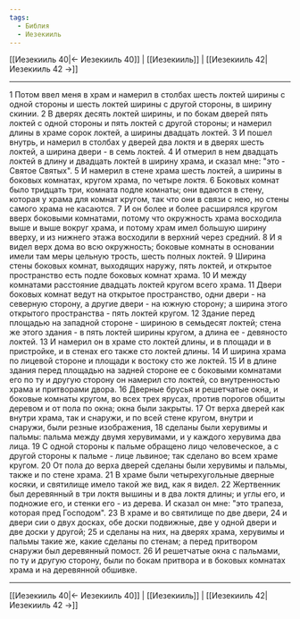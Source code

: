 ```yaml
---
tags:
  - Библия
  - Иезекииль
---
```

[[Иезекииль 40|← Иезекииль 40]] | [[Иезекииль]] | [[Иезекииль 42|Иезекииль 42 →]]

---
1 Потом ввел меня в храм и намерил в столбах шесть локтей ширины с одной стороны и шесть локтей ширины с другой стороны, в ширину скинии.
2 В дверях десять локтей ширины, и по бокам дверей пять локтей с одной стороны и пять локтей с другой стороны; и намерил длины в храме сорок локтей, а ширины двадцать локтей.
3 И пошел внутрь, и намерил в столбах у дверей два локтя и в дверях шесть локтей, а ширина двери - в семь локтей.
4 И отмерил в нем двадцать локтей в длину и двадцать локтей в ширину храма, и сказал мне: "это - Святое Святых".
5 И намерил в стене храма шесть локтей, а ширины в боковых комнатах, кругом храма, по четыре локтя.
6 Боковых комнат было тридцать три, комната подле комнаты; они вдаются в стену, которая у храма для комнат кругом, так что они в связи с нею, но стены самого храма не касаются.
7 И он более и более расширялся кругом вверх боковыми комнатами, потому что окружность храма восходила выше и выше вокруг храма, и потому храм имел большую ширину вверху, и из нижнего этажа восходили в верхний через средний.
8 И я видел верх дома во всю окружность; боковые комнаты в основании имели там меры цельную трость, шесть полных локтей.
9 Ширина стены боковых комнат, выходящих наружу, пять локтей, и открытое пространство есть подле боковых комнат храма.
10 И между комнатами расстояние двадцать локтей кругом всего храма.
11 Двери боковых комнат ведут на открытое пространство, одни двери - на северную сторону, а другие двери - на южную сторону; а ширина этого открытого пространства - пять локтей кругом.
12 Здание перед площадью на западной стороне - шириною в семьдесят локтей; стена же этого здания - в пять локтей ширины кругом, а длина ее - девяносто локтей.
13 И намерил он в храме сто локтей длины, и в площади и в пристройке, и в стенах его также сто локтей длины.
14 И ширина храма по лицевой стороне и площади к востоку сто же локтей.
15 И в длине здания перед площадью на задней стороне ее с боковыми комнатами его по ту и другую сторону он намерил сто локтей, со внутренностью храма и притворами двора.
16 Дверные брусья и решетчатые окна, и боковые комнаты кругом, во всех трех ярусах, против порогов обшиты деревом и от пола по окна; окна были закрыты.
17 От верха дверей как внутри храма, так и снаружи, и по всей стене кругом, внутри и снаружи, были резные изображения,
18 сделаны были херувимы и пальмы: пальма между двумя херувимами, и у каждого херувима два лица.
19 С одной стороны к пальме обращено лицо человеческое, а с другой стороны к пальме - лице львиное; так сделано во всем храме кругом.
20 От пола до верха дверей сделаны были херувимы и пальмы, также и по стене храма.
21 В храме были четырехугольные дверные косяки, и святилище имело такой же вид, как я видел.
22 Жертвенник был деревянный в три локтя вышины и в два локтя длины; и углы его, и подножие его, и стенки его - из дерева. И сказал он мне: "это трапеза, которая пред Господом".
23 В храме и во святилище по две двери,
24 и двери сии о двух досках, обе доски подвижные, две у одной двери и две доски у другой;
25 и сделаны на них, на дверях храма, херувимы и пальмы такие же, какие сделаны по стенам; а перед притвором снаружи был деревянный помост.
26 И решетчатые окна с пальмами, по ту и другую сторону, были по бокам притвора и в боковых комнатах храма и на деревянной обшивке.

---
[[Иезекииль 40|← Иезекииль 40]] | [[Иезекииль]] | [[Иезекииль 42|Иезекииль 42 →]]
